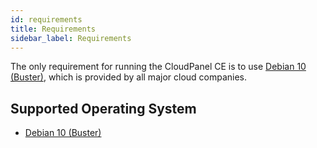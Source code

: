 ```yaml
---
id: requirements
title: Requirements
sidebar_label: Requirements
---
```


The only requirement for running the CloudPanel CE is to use [Debian 10 (Buster)](https://wiki.debian.org/DebianBuster), which is provided by all major cloud companies.

## Supported Operating System

- [Debian 10 (Buster)](https://wiki.debian.org/DebianBuster)